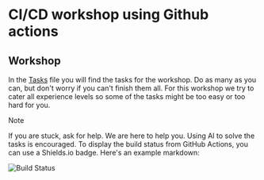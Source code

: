 # CI/CD workshop using Github actions

## Workshop

In the [Tasks](./tasks.md) file you will find the tasks for the workshop. Do as many as you can, but don't worry if you can't finish them all.
For this workshop we try to cater all experience levels so some of the tasks might be too easy or too hard for you.

> [!NOTE]
> If you are stuck, ask for help. We are here to help you.
> Using AI to solve the tasks is encouraged.
To display the build status from GitHub Actions, you can use a Shields.io badge. Here's an example markdown:

![Build Status](https://img.shields.io/github/workflow/status/alftore/gh-actions-workshop/pr.yml?branch=main?label=Build&logo=github)
